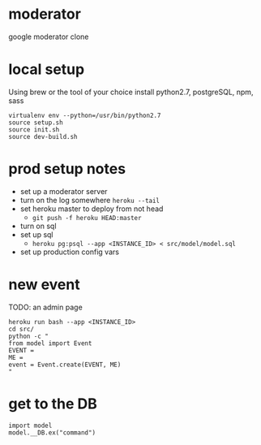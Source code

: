 # moderator
google moderator clone

# local setup

Using brew or the tool of your choice install python2.7, postgreSQL, npm, sass

```
virtualenv env --python=/usr/bin/python2.7
source setup.sh
source init.sh
source dev-build.sh
```

# prod setup notes

  - set up a moderator server
  - turn on the log somewhere `heroku --tail`
  - set heroku master to deploy from not head
    - `git push -f heroku HEAD:master`
  - turn on sql
  - set up sql
    - `heroku pg:psql --app <INSTANCE_ID> < src/model/model.sql`
  - set up production config vars

# new event

TODO: an admin page

```
heroku run bash --app <INSTANCE_ID>
cd src/
python -c "
from model import Event
EVENT =
ME =
event = Event.create(EVENT, ME)
"
```

# get to the DB
```
import model
model.__DB.ex("command")
```
